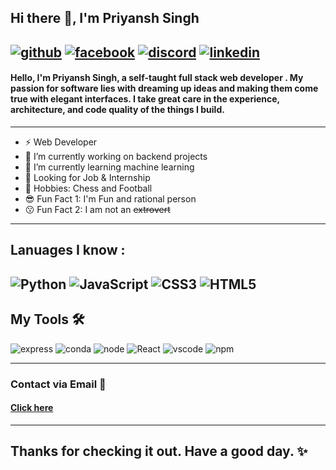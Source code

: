 ## Hi there 👋, I'm Priyansh Singh
[![github](https://img.shields.io/badge/GitHub-100000?style=for-the-badge&logo=github&logoColor=white)][4] [![facebook](https://img.shields.io/badge/Facebook-1877F2?style=for-the-badge&logo=facebook&logoColor=white)][3] [![discord](https://img.shields.io/badge/Discord-5865F2?style=for-the-badge&logo=discord&logoColor=white)][2] [![linkedin](https://img.shields.io/badge/LinkedIn-0077B5?style=for-the-badge&logo=linkedin&logoColor=white)][1]
---
#### Hello, I'm Priyansh Singh, a self-taught full stack web developer . My passion for software lies with dreaming up ideas and making them come true with elegant interfaces. I take great care in the experience, architecture, and code quality of the things I build.
---
- ⚡ Web Developer
- 🔭 I’m currently working on backend projects
- 🌱 I’m currently learning machine learning
- 👀 Looking for Job & Internship
- 🚀 Hobbies: Chess and Football
- 😎 Fun Fact 1: I'm Fun and rational person
- 😗 Fun Fact 2: I am not an ~~extrovert~~
---
**Lanuages I know :**<br/>
--
![Python](https://img.shields.io/badge/Python-FFD43B?style=for-the-badge&logo=python&logoColor=blue) ![JavaScript](https://img.shields.io/badge/JavaScript-323330?style=for-the-badge&logo=javascript&logoColor=F7DF1E) ![CSS3](https://img.shields.io/badge/CSS3-1572B6?style=for-the-badge&logo=css3&logoColor=white) ![HTML5](https://img.shields.io/badge/HTML5-E34F26?style=for-the-badge&logo=html5&logoColor=white)
---
**My Tools** 🛠 <br/>
--
![express](https://img.shields.io/badge/Express.js-000000?style=for-the-badge&logo=express&logoColor=white) ![conda](https://img.shields.io/badge/conda-342B029.svg?&style=for-the-badge&logo=anaconda&logoColor=white) ![node](https://img.shields.io/badge/Node.js-339933?style=for-the-badge&logo=nodedotjs&logoColor=white) ![React](https://img.shields.io/badge/React-20232A?style=for-the-badge&logo=react&logoColor=61DAFB) ![vscode](https://img.shields.io/badge/Visual_Studio_Code-0078D4?style=for-the-badge&logo=visual%20studio%20code&logoColor=white) ![npm](https://img.shields.io/badge/npm-CB3837?style=for-the-badge&logo=npm&logoColor=white)

---
### Contact via Email 📧 <br/>
#### [Click here](mailto:rosterkhanna@gmail.com)
---
Thanks for checking it out. Have a good day. ✨
---


[1]: https://www.linkedin.com/in/priyansh-singh-549487185/
[2]: https://discord.com/invite/zVr7NFd3
[3]: https://www.facebook.com/profile.php?id=100075648721098
[4]: https://github.com/PriyanshSingh167
